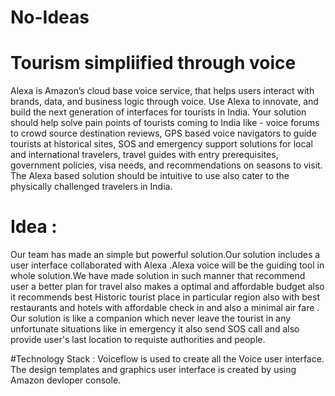 # No-Ideas
# Tourism simpliified through voice
Alexa is Amazon’s cloud base voice service, that helps users interact with brands, data, and business logic through voice. Use Alexa to innovate, and build the next generation of interfaces for tourists in India. Your solution should help solve pain points of tourists coming to India like - voice forums to crowd source destination reviews, GPS based voice navigators to guide tourists at historical sites, SOS and emergency support solutions for local and international travelers, travel guides with entry prerequisites, government policies, visa needs, and recommendations on seasons to visit. The Alexa based solution should be intuitive to use also cater to the physically challenged travelers in India.
# Idea :
  Our team has made an simple but powerful solution.Our solution includes a user interface collaborated with Alexa .Alexa voice will be the guiding tool in whole solution.We have made solution in such manner that recommend user a better plan for travel also makes a optimal and affordable budget also it recommends best Historic tourist place in particular region also with best restaurants and hotels with affordable check in and also a minimal air fare .
Our solution is like a companion which never leave the tourist in any unfortunate situations like in emergency it also send SOS call and also provide user's last location to requiste authorities and people.


#Technology Stack :
 Voiceflow is used to create all the Voice user interface.
 The design templates and graphics user interface is created by using Amazon devloper console.
